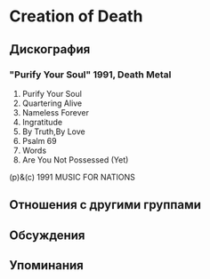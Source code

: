 # Creation of Death



## Дискография

### "Purify Your Soul" 1991, Death Metal

1. Purify Your Soul
2. Quartering Alive
3. Nameless Forever
4. Ingratitude
5. By Truth,By Love
6. Psalm 69
7. Words
8. Are You Not Possessed (Yet)

(p)&(c) 1991 MUSIC FOR NATIONS


## Отношения с другими группами


## Обсуждения


## Упоминания

